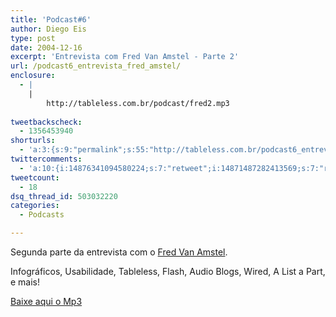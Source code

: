 ```yaml
---
title: 'Podcast#6'
author: Diego Eis
type: post
date: 2004-12-16
excerpt: 'Entrevista com Fred Van Amstel - Parte 2'
url: /podcast6_entrevista_fred_amstel/
enclosure:
  - |
    |
        http://tableless.com.br/podcast/fred2.mp3
        
tweetbackscheck:
  - 1356453940
shorturls:
  - 'a:3:{s:9:"permalink";s:55:"http://tableless.com.br/podcast6_entrevista_fred_amstel";s:7:"tinyurl";s:26:"http://tinyurl.com/3orur4q";s:4:"isgd";s:19:"http://is.gd/RKZkga";}'
twittercomments:
  - 'a:10:{i:14876341094580224;s:7:"retweet";i:14871487282413569;s:7:"retweet";i:21602483352633344;s:7:"retweet";i:52734488123408384;s:7:"retweet";i:52591078242652160;s:7:"retweet";i:52584307058946048;s:7:"retweet";i:52581604488511489;s:7:"retweet";i:52575363313840128;s:7:"retweet";i:52570229045329920;s:7:"retweet";i:52563630687911936;s:7:"retweet";}'
tweetcount:
  - 18
dsq_thread_id: 503032220
categories:
  - Podcasts

---
```

Segunda parte da entrevista com o [Fred Van Amstel][1].
              
Infográficos, Usabilidade, Tableless, Flash, Audio Blogs, Wired, A List a Part, e mais!
              
[Baixe aqui o Mp3][2]

 [1]: http://www.usabilidoido.com.br/
 [2]: http://tableless.com.br/podcast/fred2.mp3